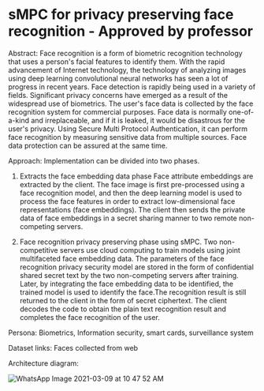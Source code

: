 # sMPC for privacy preserving face recognition - Approved by professor

Abstract:
Face recognition is a form of biometric recognition technology that uses a person's facial features to identify them. With the rapid advancement of Internet technology, the technology of analyzing images using deep learning convolutional neural networks has seen a lot of progress in recent years. Face detection is rapidly being used in a variety of fields. Significant privacy concerns have emerged as a result of the widespread use of biometrics. The user's face data is collected by the face recognition system for commercial purposes. Face data is normally one-of-a-kind and irreplaceable, and if it is leaked, it would be disastrous for the user's privacy. Using Secure Multi Protocol Authentication, it can perform face recognition by measuring sensitive data from multiple sources. Face data protection can be assured at the same time.

Approach:
Implementation can be divided into two phases. 

1. Extracts the face embedding data phase
Face attribute embeddings are extracted by the client. The face image is first pre-processed using a face recognition model, and then the deep learning model is used to process the face features in order to extract low-dimensional face representations (face embeddings). The client then sends the private data of face embeddings in a secret sharing manner to two remote non-competing servers.

2. Face recognition privacy preserving phase using sMPC.
Two non-competitive servers use cloud computing to train models using joint multifaceted face embedding data. The parameters of the face recognition privacy security model are stored in the form of confidential shared secret text by the two non-competing servers after training. Later, by integrating the face embedding data to be identified, the trained model is used to identify the face.The recognition result is still returned to the client in the form of secret ciphertext. The client decodes the code to obtain the plain text recognition result and completes the face recognition of the user.

Persona: 
Biometrics, Information security, smart cards, surveillance system

Dataset links:
Faces collected from web

Architecture diagram:

![WhatsApp Image 2021-03-09 at 10 47 52 AM](https://user-images.githubusercontent.com/78889688/110526326-818a3680-80ca-11eb-876e-54f8a311b9cf.jpeg)









